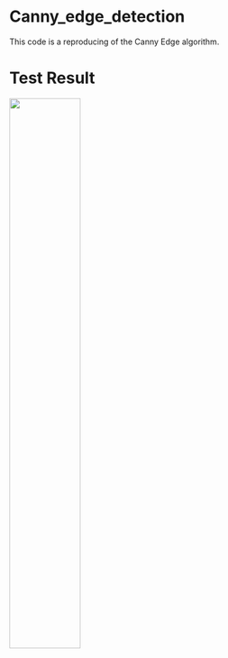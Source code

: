 # Canny_edge_detection
This code is a reproducing of the Canny Edge algorithm.  
# Test Result
<img width=50% src="https://user-images.githubusercontent.com/76198695/163411520-de546e6b-4361-42fd-8ffb-5b83a472bad9.png">
